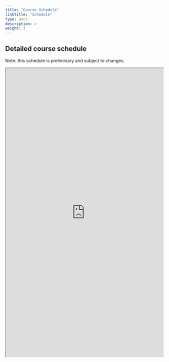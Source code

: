 ```yaml
---
title: "Course Schedule"
linkTitle: "Schedule"
type: docs
description: >
weight: 3
---
```


## Detailed course schedule

Note: this schedule is preliminary and subject to changes.
<iframe width='100%' height='925' src="https://docs.google.com/spreadsheets/d/e/2PACX-1vQTtYdIRmPuS9XKWzGzsLgpG9xhpAsM2pGdviJbCdq2-PaHFFP84P0xdcwkKY0-VzYWztGAZYhE5uHt/pubhtml?gid=0&amp;single=true&amp;widget=true&amp;headers=false"></iframe>
